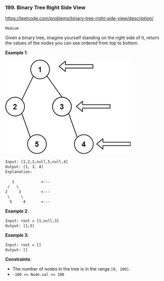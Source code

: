 ### 199. Binary Tree Right Side View

https://leetcode.com/problems/binary-tree-right-side-view/description/

`Medium`

Given a binary tree, imagine yourself standing on the right side of it, return the values of the nodes you can see ordered from top to bottom.

**Example 1**:

![ex1](ex1.jpg)

```
Input: [1,2,3,null,5,null,4]
Output: [1, 3, 4]
Explanation:

   1            <---
 /   \
2     3         <---
 \     \
  5     4       <---
```

**Example 2**:
```
Input: root = [1,null,3]
Output: [1,3]
```

**Example 3**:
```
Input: root = []
Output: []
```

**Constraints**:

* The number of nodes in the tree is in the range `[0, 100]`.
* `-100 <= Node.val <= 100`
